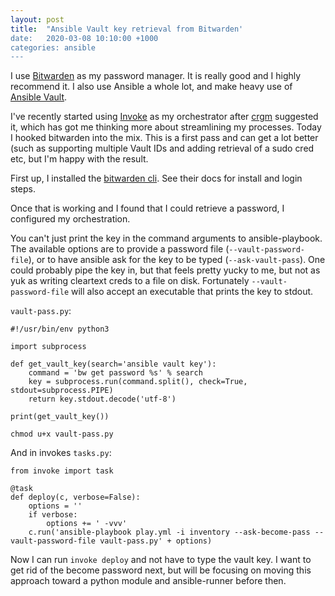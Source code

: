 ```yaml
---
layout: post
title:  "Ansible Vault key retrieval from Bitwarden'
date:   2020-03-08 10:10:00 +1000
categories: ansible
---
```


I use [Bitwarden](https://bitwarden.com/) as my password manager. It is really good and I highly recommend it. I also use Ansible a whole lot, and make heavy use of [Ansible Vault](https://docs.ansible.com/ansible/latest/user_guide/vault.html).

I've recently started using [Invoke](http://www.pyinvoke.org/) as my orchestrator after [crgm](https://crgm.net/) suggested it, which has got me thinking more about streamlining my processes.
Today I hooked bitwarden into the mix. This is a first pass and can get a lot better (such as supporting multiple Vault IDs and adding retrieval of a sudo cred etc, but I'm happy with the result.

First up, I installed the [bitwarden cli](https://help.bitwarden.com/article/cli/). See their docs for install and login steps.

Once that is working and I found that I could retrieve a password, I configured my orchestration.

You can't just print the key in the command arguments to ansible-playbook. The available options are to provide a password file (`--vault-password-file`), or to have ansible ask for the key to be typed (`--ask-vault-pass`).
One could probably pipe the key in, but that feels pretty yucky to me, but not as yuk as writing cleartext creds to a file on disk. Fortunately `--vault-password-file` will also accept an executable that prints the key to stdout.

`vault-pass.py`:
```
#!/usr/bin/env python3

import subprocess

def get_vault_key(search='ansible vault key'):
    command = 'bw get password %s' % search
    key = subprocess.run(command.split(), check=True, stdout=subprocess.PIPE)
    return key.stdout.decode('utf-8')

print(get_vault_key())
```

`chmod u+x vault-pass.py`

And in invokes `tasks.py`:
```
from invoke import task

@task
def deploy(c, verbose=False):
    options = ''
    if verbose:
        options += ' -vvv'
    c.run('ansible-playbook play.yml -i inventory --ask-become-pass --vault-password-file vault-pass.py' + options)
```

Now I can run `invoke deploy` and not have to type the vault key. I want to get rid of the become password next, but will be focusing on moving this approach toward a python module and ansible-runner before then.
